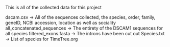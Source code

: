 This is all of the collected data for this project

dscam.csv -> All of the sequences collected, the species, order, family, geneID, NCBI accession, location as well as sociality
all_concatenated_sequences -> The entirety of the DSCAM1 sequences for all species
filtered_exons.fasta -> The introns have been cut out
Species.txt -> List of species for TimeTree.org
